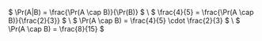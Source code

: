 $ \Pr(A|B) = \frac{\Pr(A \cap B)}{\Pr(B)} $ \\
$ \frac{4}{5} = \frac{\Pr(A \cap B)}{\frac{2}{3}} $ \\
$ \Pr(A \cap B) = \frac{4}{5} \cdot \frac{2}{3} $ \\
$ \Pr(A \cap B) = \frac{8}{15} $
